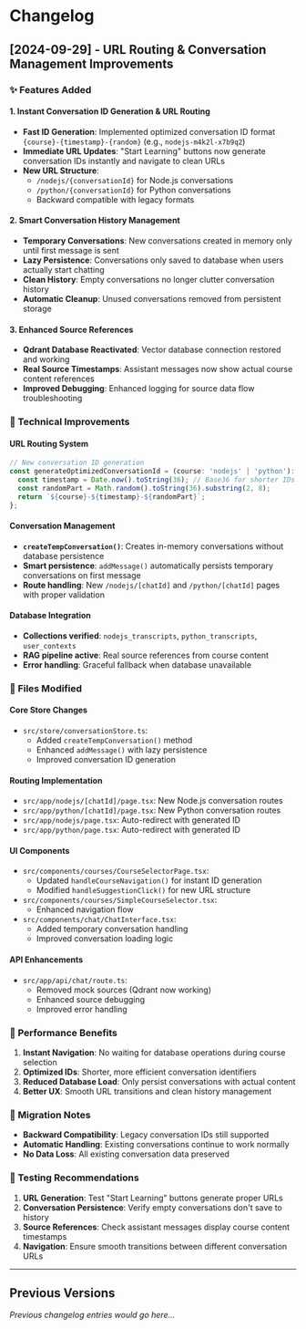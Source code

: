 # Changelog

## [2024-09-29] - URL Routing & Conversation Management Improvements

### ✨ Features Added

#### **1. Instant Conversation ID Generation & URL Routing**
- **Fast ID Generation**: Implemented optimized conversation ID format `{course}-{timestamp}-{random}` (e.g., `nodejs-m4k2l-x7b9q2`)
- **Immediate URL Updates**: "Start Learning" buttons now generate conversation IDs instantly and navigate to clean URLs
- **New URL Structure**:
  - `/nodejs/{conversationId}` for Node.js conversations
  - `/python/{conversationId}` for Python conversations
  - Backward compatible with legacy formats

#### **2. Smart Conversation History Management**
- **Temporary Conversations**: New conversations created in memory only until first message is sent
- **Lazy Persistence**: Conversations only saved to database when users actually start chatting
- **Clean History**: Empty conversations no longer clutter conversation history
- **Automatic Cleanup**: Unused conversations removed from persistent storage

#### **3. Enhanced Source References**
- **Qdrant Database Reactivated**: Vector database connection restored and working
- **Real Source Timestamps**: Assistant messages now show actual course content references
- **Improved Debugging**: Enhanced logging for source data flow troubleshooting

### 🔧 Technical Improvements

#### **URL Routing System**
```typescript
// New conversation ID generation
const generateOptimizedConversationId = (course: 'nodejs' | 'python'): string => {
  const timestamp = Date.now().toString(36); // Base36 for shorter IDs
  const randomPart = Math.random().toString(36).substring(2, 8);
  return `${course}-${timestamp}-${randomPart}`;
};
```

#### **Conversation Management**
- **`createTempConversation()`**: Creates in-memory conversations without database persistence
- **Smart persistence**: `addMessage()` automatically persists temporary conversations on first message
- **Route handling**: New `/nodejs/[chatId]` and `/python/[chatId]` pages with proper validation

#### **Database Integration**
- **Collections verified**: `nodejs_transcripts`, `python_transcripts`, `user_contexts`
- **RAG pipeline active**: Real source references from course content
- **Error handling**: Graceful fallback when database unavailable

### 📁 Files Modified

#### **Core Store Changes**
- `src/store/conversationStore.ts`:
  - Added `createTempConversation()` method
  - Enhanced `addMessage()` with lazy persistence
  - Improved conversation ID generation

#### **Routing Implementation**
- `src/app/nodejs/[chatId]/page.tsx`: New Node.js conversation routes
- `src/app/python/[chatId]/page.tsx`: New Python conversation routes
- `src/app/nodejs/page.tsx`: Auto-redirect with generated ID
- `src/app/python/page.tsx`: Auto-redirect with generated ID

#### **UI Components**
- `src/components/courses/CourseSelectorPage.tsx`:
  - Updated `handleCourseNavigation()` for instant ID generation
  - Modified `handleSuggestionClick()` for new URL structure
- `src/components/courses/SimpleCourseSelector.tsx`:
  - Enhanced navigation flow
- `src/components/chat/ChatInterface.tsx`:
  - Added temporary conversation handling
  - Improved conversation loading logic

#### **API Enhancements**
- `src/app/api/chat/route.ts`:
  - Removed mock sources (Qdrant now working)
  - Enhanced source debugging
  - Improved error handling

### 🚀 Performance Benefits

1. **Instant Navigation**: No waiting for database operations during course selection
2. **Optimized IDs**: Shorter, more efficient conversation identifiers
3. **Reduced Database Load**: Only persist conversations with actual content
4. **Better UX**: Smooth URL transitions and clean history management

### 🔄 Migration Notes

- **Backward Compatibility**: Legacy conversation IDs still supported
- **Automatic Handling**: Existing conversations continue to work normally
- **No Data Loss**: All existing conversation data preserved

### 🧪 Testing Recommendations

1. **URL Generation**: Test "Start Learning" buttons generate proper URLs
2. **Conversation Persistence**: Verify empty conversations don't save to history
3. **Source References**: Check assistant messages display course content timestamps
4. **Navigation**: Ensure smooth transitions between different conversation URLs

---

## Previous Versions

_Previous changelog entries would go here..._